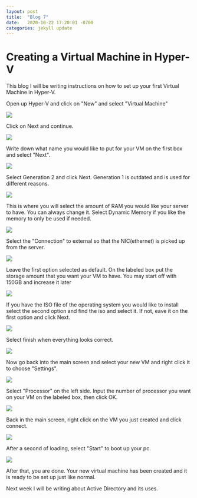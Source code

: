 ```yaml
---
layout: post
title:  "Blog 7"
date:   2020-10-22 17:20:01 -0700
categories: jekyll update
---
```


<h1>Creating a Virtual Machine in Hyper-V</h1>

This blog I will be writing instructions on how to set up your first Virtual Machine in Hyper-V.

Open up Hyper-V and click on "New" and select "Virtual Machine"

<img src="https://i.imgur.com/CPFNkzE.png">

Click on Next and continue.

<img src="https://i.imgur.com/CMKcByJ.png">

Write down what name you would like to put for your VM on the first box and select "Next".

<img src="https://i.imgur.com/BHlHXMw.png">

Select Generation 2 and click Next. Generation 1 is outdated and is used for different reasons.

<img src="https://i.imgur.com/BSNkeRR.png">

This is where you will select the amount of RAM you would like your server to have. You can always change it. Select Dynamic Memory if you like the memory to only be used if needed.

<img src="https://i.imgur.com/MeCoLVk.png">

Select the "Connection" to external so that the NIC(ethernet) is picked up from the server.

<img src="https://i.imgur.com/KKiWtYb.png">

Leave the first option selected as default. On the labeled box put the storage amount that you want your VM to have. You may start off with 150GB and increase it later

<img src="https://i.imgur.com/MGe3ZKm.png">

If you have the ISO file of the operating system you would like to install select the second option and find the iso and select it. If not, eave it on the first option and click Next.

<img src="https://i.imgur.com/9VxgRZi.png">

Select finish when everything looks correct.

<img src="https://i.imgur.com/rEvwa2q.png">

Now go back into the main screen and select your new VM and right click it to choose "Settings".

<img src="https://i.imgur.com/Pri4QA5.png">

Select "Processor" on the left side. Input the number of processor you want on your VM on the labeled box, then click OK.

<img src="https://i.imgur.com/flwKmcR.png">

Back in the main screen, right click on the VM you just created and click connect.

<img src="https://i.imgur.com/TQgGuGr.png">

After a second of loading, select "Start" to boot up your pc.

<img src="https://i.imgur.com/8Xt0UXV.png">

After that, you are done. Your new virtual machine has been created and it is ready to be set up just like normal.

Next week I will be writing about Active Directory and its uses. 